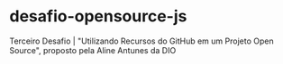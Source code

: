 # desafio-opensource-js
Terceiro Desafio | "Utilizando Recursos do GitHub em um Projeto Open Source", proposto pela Aline Antunes da DIO
